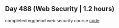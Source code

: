 ## Day 488 (Web Security | 1.2 hours)

completed egghead web security course
[code](https://github.com/alexvyber/web-security-essentails-egg)

